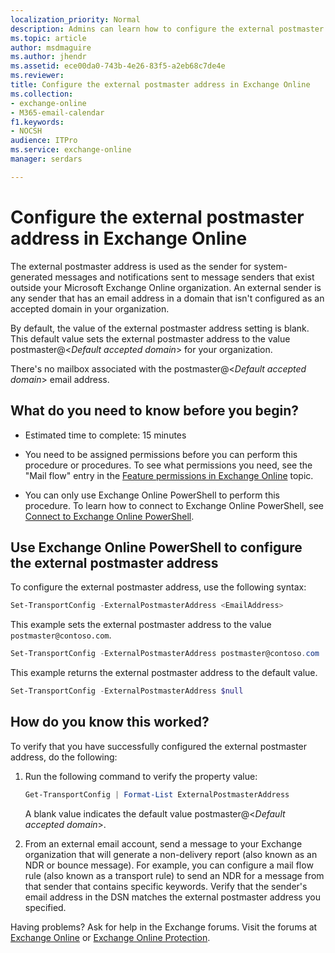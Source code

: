 ```yaml
---
localization_priority: Normal
description: Admins can learn how to configure the external postmaster email address in Exchange Online.
ms.topic: article
author: msdmaguire
ms.author: jhendr
ms.assetid: ece00da0-743b-4e26-83f5-a2eb68c7de4e
ms.reviewer: 
title: Configure the external postmaster address in Exchange Online
ms.collection: 
- exchange-online
- M365-email-calendar
f1.keywords:
- NOCSH
audience: ITPro
ms.service: exchange-online
manager: serdars

---
```


# Configure the external postmaster address in Exchange Online

The external postmaster address is used as the sender for system-generated messages and notifications sent to message senders that exist outside your Microsoft Exchange Online organization. An external sender is any sender that has an email address in a domain that isn't configured as an accepted domain in your organization.

By default, the value of the external postmaster address setting is blank. This default value sets the external postmaster address to the value postmaster@\<_Default accepted domain_\> for your organization.

There's no mailbox associated with the postmaster@\<_Default accepted domain_\> email address.

## What do you need to know before you begin?

- Estimated time to complete: 15 minutes

- You need to be assigned permissions before you can perform this procedure or procedures. To see what permissions you need, see the "Mail flow" entry in the [Feature permissions in Exchange Online](../permissions-exo/feature-permissions.md) topic.

- You can only use Exchange Online PowerShell to perform this procedure. To learn how to connect to Exchange Online PowerShell, see [Connect to Exchange Online PowerShell](/powershell/exchange/connect-to-exchange-online-powershell).


## Use Exchange Online PowerShell to configure the external postmaster address

To configure the external postmaster address, use the following syntax:

```powershell
Set-TransportConfig -ExternalPostmasterAddress <EmailAddress>
```

This example sets the external postmaster address to the value `postmaster@contoso.com`.

```powershell
Set-TransportConfig -ExternalPostmasterAddress postmaster@contoso.com
```

This example returns the external postmaster address to the default value.

```powershell
Set-TransportConfig -ExternalPostmasterAddress $null
```

## How do you know this worked?

To verify that you have successfully configured the external postmaster address, do the following:

1. Run the following command to verify the property value:

   ```powershell
   Get-TransportConfig | Format-List ExternalPostmasterAddress
   ```

   A blank value indicates the default value postmaster@\<_Default accepted domain_\>.

2. From an external email account, send a message to your Exchange organization that will generate a non-delivery report (also known as an NDR or bounce message). For example, you can configure a mail flow rule (also known as a transport rule) to send an NDR for a message from that sender that contains specific keywords. Verify that the sender's email address in the DSN matches the external postmaster address you specified.

Having problems? Ask for help in the Exchange forums. Visit the forums at [Exchange Online](/answers/topics/office-exchange-server-itpro.html) or [Exchange Online Protection](https://social.technet.microsoft.com/forums/forefront/home?forum=FOPE).